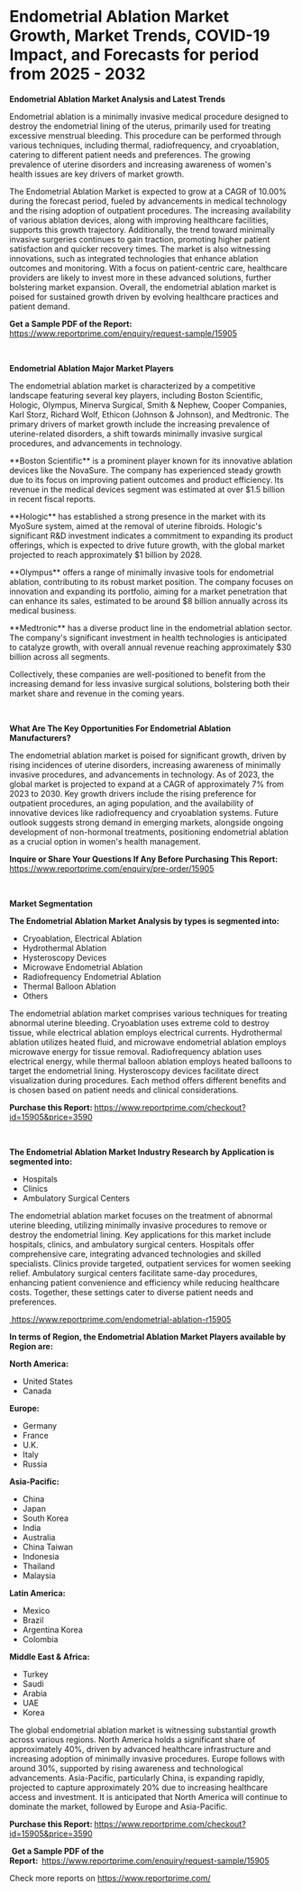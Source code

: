 <p><h1>Endometrial Ablation Market Growth, Market Trends, COVID-19 Impact, and Forecasts for period from 2025 - 2032</h1></p><p><strong>Endometrial Ablation Market Analysis and Latest Trends</strong></p>
<p><p>Endometrial ablation is a minimally invasive medical procedure designed to destroy the endometrial lining of the uterus, primarily used for treating excessive menstrual bleeding. This procedure can be performed through various techniques, including thermal, radiofrequency, and cryoablation, catering to different patient needs and preferences. The growing prevalence of uterine disorders and increasing awareness of women's health issues are key drivers of market growth.</p><p>The Endometrial Ablation Market is expected to grow at a CAGR of 10.00% during the forecast period, fueled by advancements in medical technology and the rising adoption of outpatient procedures. The increasing availability of various ablation devices, along with improving healthcare facilities, supports this growth trajectory. Additionally, the trend toward minimally invasive surgeries continues to gain traction, promoting higher patient satisfaction and quicker recovery times. The market is also witnessing innovations, such as integrated technologies that enhance ablation outcomes and monitoring. With a focus on patient-centric care, healthcare providers are likely to invest more in these advanced solutions, further bolstering market expansion. Overall, the endometrial ablation market is poised for sustained growth driven by evolving healthcare practices and patient demand.</p></p>
<p><strong>Get a Sample PDF of the Report:&nbsp;</strong> <a href="https://www.reportprime.com/enquiry/request-sample/15905?utm_campaign=3454&utm_medium=2&utm_source=Github&utm_content=ia&utm_term=20032025&utm_id=endometrial-ablation">https://www.reportprime.com/enquiry/request-sample/15905</a></p>
<p>&nbsp;</p>
<p><strong>Endometrial Ablation Major Market Players</strong></p>
<p><p>The endometrial ablation market is characterized by a competitive landscape featuring several key players, including Boston Scientific, Hologic, Olympus, Minerva Surgical, Smith & Nephew, Cooper Companies, Karl Storz, Richard Wolf, Ethicon (Johnson & Johnson), and Medtronic. The primary drivers of market growth include the increasing prevalence of uterine-related disorders, a shift towards minimally invasive surgical procedures, and advancements in technology.</p><p>**Boston Scientific** is a prominent player known for its innovative ablation devices like the NovaSure. The company has experienced steady growth due to its focus on improving patient outcomes and product efficiency. Its revenue in the medical devices segment was estimated at over $1.5 billion in recent fiscal reports.</p><p>**Hologic** has established a strong presence in the market with its MyoSure system, aimed at the removal of uterine fibroids. Hologic's significant R&D investment indicates a commitment to expanding its product offerings, which is expected to drive future growth, with the global market projected to reach approximately $1 billion by 2028.</p><p>**Olympus** offers a range of minimally invasive tools for endometrial ablation, contributing to its robust market position. The company focuses on innovation and expanding its portfolio, aiming for a market penetration that can enhance its sales, estimated to be around $8 billion annually across its medical business.</p><p>**Medtronic** has a diverse product line in the endometrial ablation sector. The company's significant investment in health technologies is anticipated to catalyze growth, with overall annual revenue reaching approximately $30 billion across all segments.</p><p>Collectively, these companies are well-positioned to benefit from the increasing demand for less invasive surgical solutions, bolstering both their market share and revenue in the coming years.</p></p>
<p>&nbsp;</p>
<p><strong>What Are The Key Opportunities For Endometrial Ablation Manufacturers?</strong></p>
<p><p>The endometrial ablation market is poised for significant growth, driven by rising incidences of uterine disorders, increasing awareness of minimally invasive procedures, and advancements in technology. As of 2023, the global market is projected to expand at a CAGR of approximately 7% from 2023 to 2030. Key growth drivers include the rising preference for outpatient procedures, an aging population, and the availability of innovative devices like radiofrequency and cryoablation systems. Future outlook suggests strong demand in emerging markets, alongside ongoing development of non-hormonal treatments, positioning endometrial ablation as a crucial option in women's health management.</p></p>
<p><strong>Inquire or Share Your Questions If Any Before Purchasing This Report:</strong> <a href="https://www.reportprime.com/enquiry/pre-order/15905?utm_campaign=3454&utm_medium=2&utm_source=Github&utm_content=ia&utm_term=20032025&utm_id=endometrial-ablation">https://www.reportprime.com/enquiry/pre-order/15905</a></p>
<p>&nbsp;</p>
<p><strong>Market Segmentation</strong></p>
<p><strong>The Endometrial Ablation Market Analysis by types is segmented into:</strong></p>
<p><ul><li>Cryoablation, Electrical Ablation</li><li>Hydrothermal Ablation</li><li>Hysteroscopy Devices</li><li>Microwave Endometrial Ablation</li><li>Radiofrequency Endometrial Ablation</li><li>Thermal Balloon Ablation</li><li>Others</li></ul></p>
<p><p>The endometrial ablation market comprises various techniques for treating abnormal uterine bleeding. Cryoablation uses extreme cold to destroy tissue, while electrical ablation employs electrical currents. Hydrothermal ablation utilizes heated fluid, and microwave endometrial ablation employs microwave energy for tissue removal. Radiofrequency ablation uses electrical energy, while thermal balloon ablation employs heated balloons to target the endometrial lining. Hysteroscopy devices facilitate direct visualization during procedures. Each method offers different benefits and is chosen based on patient needs and clinical considerations.</p></p>
<p><strong>Purchase this Report:&nbsp;</strong><a href="https://www.reportprime.com/checkout?id=15905&price=3590&utm_campaign=3454&utm_medium=2&utm_source=Github&utm_content=ia&utm_term=20032025&utm_id=endometrial-ablation">https://www.reportprime.com/checkout?id=15905&price=3590</a></p>
<p>&nbsp;</p>
<p><strong>The Endometrial Ablation Market Industry Research by Application is segmented into:</strong></p>
<p><ul><li>Hospitals</li><li>Clinics</li><li>Ambulatory Surgical Centers</li></ul></p>
<p><p>The endometrial ablation market focuses on the treatment of abnormal uterine bleeding, utilizing minimally invasive procedures to remove or destroy the endometrial lining. Key applications for this market include hospitals, clinics, and ambulatory surgical centers. Hospitals offer comprehensive care, integrating advanced technologies and skilled specialists. Clinics provide targeted, outpatient services for women seeking relief. Ambulatory surgical centers facilitate same-day procedures, enhancing patient convenience and efficiency while reducing healthcare costs. Together, these settings cater to diverse patient needs and preferences.</p></p>
<p><a href="https://www.reportprime.com/endometrial-ablation-r15905?utm_campaign=3454&utm_medium=2&utm_source=Github&utm_content=ia&utm_term=20032025&utm_id=endometrial-ablation">&nbsp;https://www.reportprime.com/endometrial-ablation-r15905</a></p>
<p><strong>In terms of Region, the Endometrial Ablation Market Players available by Region are:</strong></p>
<p>
    <p> <strong> North America: </strong>
        <ul>
            <li>United States</li>
            <li>Canada</li>
        </ul>
        </p> 
    <p> <strong> Europe: </strong>
        <ul>
            <li>Germany</li>
            <li>France</li>
            <li>U.K.</li>
            <li>Italy</li>
            <li>Russia</li>
        </ul>
        </p> 
    <p> <strong> Asia-Pacific: </strong>
        <ul>
            <li>China</li>
            <li>Japan</li>
            <li>South Korea</li>
            <li>India</li>
            <li>Australia</li>
            <li>China Taiwan</li>
            <li>Indonesia</li>
            <li>Thailand</li>
            <li>Malaysia</li>
        </ul>
        </p> 
    <p> <strong> Latin America: </strong>
        <ul>
            <li>Mexico</li>
            <li>Brazil</li>
            <li>Argentina Korea</li>
            <li>Colombia</li>
        </ul>
        </p> 
    <p> <strong> Middle East & Africa: </strong>
        <ul>
            <li>Turkey</li>
            <li>Saudi</li>
            <li>Arabia</li>
            <li>UAE</li>
            <li>Korea</li>
        </ul>
    </p>
    </p>
<p><p>The global endometrial ablation market is witnessing substantial growth across various regions. North America holds a significant share of approximately 40%, driven by advanced healthcare infrastructure and increasing adoption of minimally invasive procedures. Europe follows with around 30%, supported by rising awareness and technological advancements. Asia-Pacific, particularly China, is expanding rapidly, projected to capture approximately 20% due to increasing healthcare access and investment. It is anticipated that North America will continue to dominate the market, followed by Europe and Asia-Pacific.</p></p>
<p><strong>Purchase this Report: </strong><a href="https://www.reportprime.com/checkout?id=15905&price=3590&utm_campaign=3454&utm_medium=2&utm_source=Github&utm_content=ia&utm_term=20032025&utm_id=endometrial-ablation">https://www.reportprime.com/checkout?id=15905&price=3590</a></p>
<p>&nbsp;<strong>Get a Sample PDF of the Report:&nbsp;&nbsp;</strong><a href="https://www.reportprime.com/enquiry/request-sample/15905?utm_campaign=3454&utm_medium=2&utm_source=Github&utm_content=ia&utm_term=20032025&utm_id=endometrial-ablation">https://www.reportprime.com/enquiry/request-sample/15905</a></p>
<p><strong></strong></p>
<p>Check more reports on <a href="https://www.reportprime.com/?utm_campaign=3454&utm_medium=2&utm_source=Github&utm_content=ia&utm_term=20032025&utm_id=endometrial-ablation">https://www.reportprime.com/</a></p>